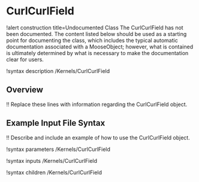 # CurlCurlField

!alert construction title=Undocumented Class
The CurlCurlField has not been documented. The content listed below should be used as a starting point for
documenting the class, which includes the typical automatic documentation associated with a
MooseObject; however, what is contained is ultimately determined by what is necessary to make the
documentation clear for users.

!syntax description /Kernels/CurlCurlField

## Overview

!! Replace these lines with information regarding the CurlCurlField object.

## Example Input File Syntax

!! Describe and include an example of how to use the CurlCurlField object.

!syntax parameters /Kernels/CurlCurlField

!syntax inputs /Kernels/CurlCurlField

!syntax children /Kernels/CurlCurlField
